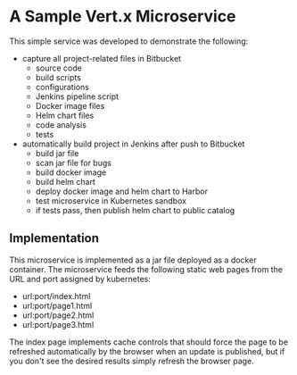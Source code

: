 # A Sample Vert.x Microservice
This simple service was developed to demonstrate the following:

- capture all project-related files in Bitbucket
    - source code
    - build scripts
    - configurations
    - Jenkins pipeline script
    - Docker image files
    - Helm chart files
    - code analysis
    - tests
- automatically build project in Jenkins after push to Bitbucket
    - build jar file
    - scan jar file for bugs
    - build docker image
    - build helm chart
    - deploy docker image and helm chart to Harbor
    - test microservice in Kubernetes sandbox
    - if tests pass, then publish helm chart to public catalog

## Implementation
This microservice is implemented as a jar file deployed as a docker container.  The
microservice feeds the following static web pages from the URL and port assigned
by kubernetes:

- url:port/index.html
- url:port/page1.html
- url:port/page2.html
- url:port/page3.html

The index page implements cache controls that should force the page to be refreshed
automatically by the browser when an update is published, but if you don't see the 
desired results simply refresh the browser page.